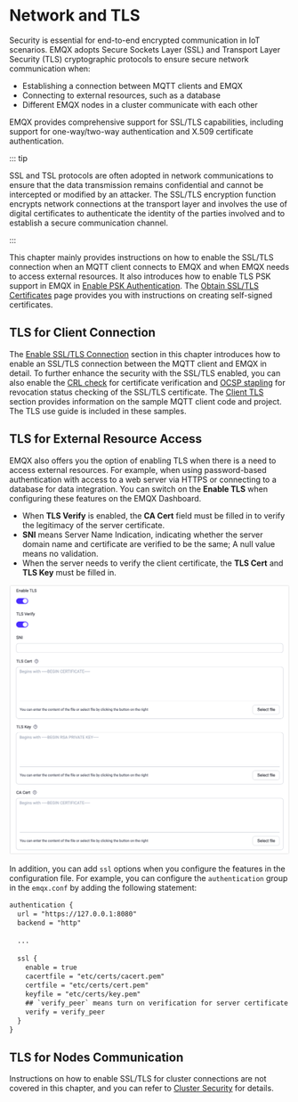 # Network and TLS

Security is essential for end-to-end encrypted communication in IoT scenarios. EMQX adopts Secure Sockets Layer (SSL) and Transport Layer Security (TLS) cryptographic protocols to ensure secure network communication when:

- Establishing a connection between MQTT clients and EMQX
- Connecting to external resources, such as a database
- Different EMQX nodes in a cluster communicate with each other 

EMQX provides comprehensive support for SSL/TLS capabilities, including support for one-way/two-way authentication and X.509 certificate authentication.

::: tip

SSL and TSL protocols are often adopted in network communications to ensure that the data transmission remains confidential and cannot be intercepted or modified by an attacker. The SSL/TLS encryption function encrypts network connections at the transport layer and involves the use of digital certificates to authenticate the identity of the parties involved and to establish a secure communication channel.

:::

This chapter mainly provides instructions on how to enable the SSL/TLS connection when an MQTT client connects to EMQX and when EMQX needs to access external resources. It also introduces how to enable TLS PSK support in EMQX in [Enable PSK Authentication](./psk-authentication.md). The [Obtain SSL/TLS Certificates](./tls-certificate.md) page provides you with instructions on creating self-signed certificates.

## TLS for Client Connection

The [Enable SSL/TLS Connection](./emqx-mqtt-tls.md) section in this chapter introduces how to enable an SSL/TLS connection between the MQTT client and EMQX in detail. To further enhance the security with the SSL/TLS enabled, you can also enable the [CRL check](./crl.md) for certificate verification and [OCSP stapling](./ocsp.md) for revocation status checking of the SSL/TLS certificate. The [Client TLS](./mqtt-client-tls.md) section provides information on the sample MQTT client code and project. The TLS use guide is included in these samples.

## TLS for External Resource Access

EMQX also offers you the option of enabling TLS when there is a need to access external resources. For example, when using password-based authentication with access to a web server via HTTPS or connecting to a database for data integration. You can switch on the **Enable TLS** when configuring these features on the EMQX Dashboard.

- When **TLS Verify** is enabled, the **CA Cert** field must be filled in to verify the legitimacy of the server certificate.
- **SNI** means Server Name Indication, indicating whether the server domain name and certificate are verified to be the same; A null value means no validation.
- When the server needs to verify the client certificate, the **TLS Cert** and **TLS Key** must be filled in.

<img src="./assets/enable-TLS-dashboard.png" alt="enable-TLS-dashboard" style="zoom:50%;" />

In addition, you can add `ssl` options when you configure the features in the configuration file. For example, you can configure the `authentication` group in the `emqx.conf` by adding the following statement:

```
authentication {
  url = "https://127.0.0.1:8080"
  backend = "http"

  ...

  ssl {
    enable = true
    cacertfile = "etc/certs/cacert.pem"
    certfile = "etc/certs/cert.pem"
    keyfile = "etc/certs/key.pem"
    ## `verify_peer` means turn on verification for server certificate
    verify = verify_peer
  }
}
```

## TLS for Nodes Communication

Instructions on how to enable SSL/TLS for cluster connections are not covered in this chapter, and you can refer to [Cluster Security](../deploy/cluster/security.md) for details.















